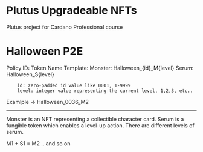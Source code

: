 # Plutus Upgradeable NFTs
Plutus project for Cardano Professional course

# Halloween P2E

Policy ID:
Token Name Template: 
        Monster: Halloween_{id}_M{level}
        Serum: Halloween_S{level}

        id: zero-padded id value like 0001, 1-9999
        level: integer value representing the current level, 1,2,3, etc..
Examlple -> Halloween_0036_M2

---

Monster is an NFT representing a collectible character card.
Serum is a fungible token which enables a level-up action. There are different levels of serum.

M1 + S1 = M2 .. and so on
